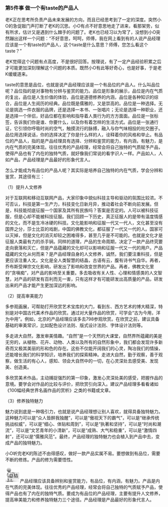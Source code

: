 ### 第5件事 做一个有taste的产品人

老K正在思考所负责产品未来发展的方向，而且已经思考到了一定的深度。突然小O的急促敲门声打断了老K的沉思。小O有点不好意思地走了进来，看那架势，似有所求，估计又是遇到什么棘手的问题了。老K也已经习以为常了，没想到小O突然蹦出这样一个问题：“不好意思，呵呵，师傅，我在网上看到有的人说产品经理应该是一个有taste的产品人，这个taste是什么意思？师傅，您怎么看这个taste？”

老K觉得这个问题有点高度，不是很好回答。按理说，有了一定产品经验积累之后才可能更加深刻理解这个问题的本质。既然小O有此等好奇心，也是好事，于是老K缓缓道来。

taste的意思是品位，也就是说产品经理应该是一个有品位的产品人。什么叫品位呢？品位指的是对事物有分辨与鉴赏的能力。品位是形象的展示，品位是内在气质的复出，品位是人生价值的体验，品位是道德修养的内涵，品位是各种知识的综合，品位是人生阅历的经典。品位既是儒雅的，又是崇高的。品位是一种选择。无论是挑选一件衣服的品牌，还是选择一本书、一张唱片；无论是选择一种职业，还是选择一个伴侣，好品位都在影响和指导着人类行为的方方面面。品位是一张标签，告诉我们你是谁、你要什么，以及你有着怎样的生活方式。品位是一张通行证，它引领你呼吸时尚的空气，触摸流行的脉搏，融入与你气味相投的社交圈子。品位用选择说话，你的选择决定了你是什么样的人，诠释着你的风格和举止。有品位的产品人，指的是产品经理具有选择、分辨和鉴赏的能力，有内涵，有魅力，是内在气质的完美体现。往往优秀的产品经理，经常会将自己独特的气质赋予产品，使得产品也有了内在的独特气质，就好像我们常说的看字识人一样。产品如人，人如产品，产品经理是产品最好的形象代言人。

怎么才能成为有品位的产品人呢？其实际是培养自己独特的内在气质，学会分辨和鉴赏，其途径有三：

（1）提升人文修养

对于互联网和移动互联网产品，大家印象中貌似科技主导和驱动的氛围比较浓。不可否认，科技是第一生产力，科技变化日新月异，推动着社会不断向前发展。但是，科技能彻底征服一个国家及其所有民族吗？答案是否定的。人可以被科技征服，但是心却不能被科技征服。我们回顾一下历史，真正征服人的是带有温度情感的文化，而不是生冷冰硬的科技。文化能影响和征服一代又一代人，文化甚至没有国界之分，莎士比亚的戏剧，中国的佛教文化，都征服了一代又一代的人。国家可以灭掉，但是文化的消灭却较之困难得多，甚至几乎是不可能的。也就是文化才是征服人类最有力的杀手锏。同样的道理，产品的生命周期，决定了一款产品终究要走向衰落和灭亡，但是产品蕴藏的文化却可以影响和征服一代又一代的用户。产品蕴藏的文化从何而来？是产品经理自身的人文修养，诚然，我们要注重科技，但是更应该注重人文。文化是全人类智慧的结晶，古语有云，腹有诗书气自华。再者，乔布斯受禅宗文化影响，研发出了影响和改变世界的产品。再者，佛教文化里的“贪嗔痴”，对产品的影响至关重要。多去吸收有关人性、心理和情感类的人文智慧，对产品的研发有百利而无一害，只有这样才有可能研发出高质量的产品，研发出来的产品才能产生更加深远的影响。

（2）提高审美能力

多参观画展，可帮助打开欣赏艺术宝库的大门，看到东、西方艺术的博大精深，特别是对中国古代美术作品的欣赏。通过对大量作品的欣赏，可学会“古为今用，洋为中用”。例如，北京的产品经理应该多去798参观欣赏。在欣赏之前，建议具备基础的审美常识，比如配色设计法则、版式设计法则、字体设计法则等。

多走进大自然，激发审美情趣。“自然”是一个天然的大课堂，自然界所蕴藏的美是无穷的，从植物、花卉、动物、人类以及所有的自然形象中，我们都会发现许多新奇而又极其美丽的形和色的存在。这些不仅能开阔我们的心灵，陶冶我们的情操，还能增长我们的科学知识，培养我们的探索精神。走进大自然，勤于观察，善于观察，做生活的有心人，感知、领会大自然中的一切，在心灵深处去感受美、发现美、创造美。

多欣赏美术作品，主动捕捉强烈的第一印象，激发心灵深处美的感受，把握作品的意境。要学会对作品的比较与评价，把欣赏引向深入。建议产品经理多看看诸如《100幅经典世界名画作品的赏析》之类的书籍或文章。

（3）修养独特魅力

魅力说到底是一种吸引力，也就是说产品经理想让别人喜欢，就得具备独特魅力。这种魅力可以是“众人皆醉我独醒”，可以是“傲视天下的霸气”，可以是“继承传统挑战权威”，可以是“细心、体贴和周到”，可以是“执著和坚持”，可以是“时尚和潮流”，可以是“文艺青年的小清新”，可以是“成熟、大气和稳重”，可以是“激情四射”，还可以是“儒雅风范”。最终，产品经理的独特魅力也会植入到产品中去，变成产品的独特魅力。

小O听完老K的陈述不由得感叹，做好一款产品实属不易。要想做到有品位，需要不断的修炼。产品的修为需要悟性。

![](images/image01557.jpeg)产品经理应该具备辨别和鉴赏能力，有品位，有内涵，有魅力。产品是内在气质的完美体现。往往优秀的产品经理，经常会将自己独特的气质赋予产品，使得产品也有了内在的独特气质。要成为有品位的产品经理，主要有提升人文修养，提高审美能力和修养独特魅力三个途径。产品经理是产品最好的形象代言人。
